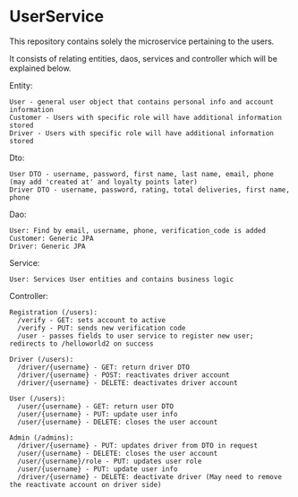 # UserService

This repository contains solely the microservice pertaining to the users.

It consists of relating entities, daos, services and controller which will be explained below.

Entity:

    User - general user object that contains personal info and account information
    Customer - Users with specific role will have additional information stored  
    Driver - Users with specific role will have additional information stored
  
Dto:

    User DTO - username, password, first name, last name, email, phone (may add 'created at' and loyalty points later)
    Driver DTO - username, password, rating, total deliveries, first name, phone
  
Dao:

    User: Find by email, username, phone, verification_code is added 
    Customer: Generic JPA  
    Driver: Generic JPA
  
Service:

    User: Services User entities and contains business logic
  
Controller:

    Registration (/users): 
      /verify - GET: sets account to active
      /verify - PUT: sends new verification code    
      /user - passes fields to user service to register new user; redirects to /helloworld2 on success
    
    Driver (/users):
      /driver/{username} - GET: return driver DTO
      /driver/{username} - POST: reactivates driver account
      /driver/{username} - DELETE: deactivates driver account
    
    User (/users):
      /user/{username} - GET: return user DTO
      /user/{username} - PUT: update user info
      /user/{username} - DELETE: closes the user account
      
    Admin (/admins):
      /driver/{username} - PUT: updates driver from DTO in request
      /user/{username} - DELETE: closes the user account
      /user/{username}/role - PUT: updates user role
      /user/{username} - PUT: update user info
      /driver/{username} - DELETE: deactivate driver (May need to remove the reactivate account on driver side)

